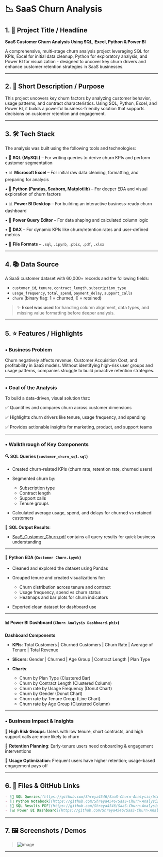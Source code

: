 # 📉 SaaS Churn Analysis

## 1. 🧾 Project Title / Headline

**SaaS Customer Churn Analysis Using SQL, Excel, Python & Power BI**

A comprehensive, multi-stage churn analysis project leveraging SQL for KPIs, Excel for initial data cleanup, Python for exploratory analysis, and Power BI for visualization - designed to uncover key churn drivers and enhance customer retention strategies in SaaS businesses.

---

## 2. 📝 Short Description / Purpose

This project uncovers key churn factors by analyzing customer behavior, usage patterns, and contract characteristics. Using SQL, Python, Excel, and Power BI, it builds a powerful business-friendly solution that supports decisions on customer retention and engagement.

---

## 3. 🛠️ Tech Stack

The analysis was built using the following tools and technologies:<br>

• 🧮 **SQL (MySQL)** – For writing queries to derive churn KPIs and perform customer segmentation

• 📊 **Microsoft Excel** – For initial raw data cleaning, formatting, and preparing for analysis

• 🐍 **Python (Pandas, Seaborn, Matplotlib)** – For deeper EDA and visual exploration of churn factors

• 📊 **Power BI Desktop** – For building an interactive business-ready churn dashboard

• 📂 **Power Query Editor** – For data shaping and calculated column logic

• 🧠 **DAX** – For dynamic KPIs like churn/retention rates and user-defined metrics

• 💾 **File Formats** – `.sql`, `.ipynb`, `.pbix`, `.pdf`, `.xlsx`


---

## 4. 📚 Data Source

A SaaS customer dataset with 60,000+ records and the following fields:

* `customer_id`, `tenure`, `contract_length`, `subscription_type`
* `usage_frequency`, `total_spend`, `payment_delay`, `support_calls`
* `churn` (binary flag: 1 = churned, 0 = retained)

> ✨ **Excel was used** for handling column alignment, data types, and missing value formatting before deeper analysis.

---

## 5. ⭐ Features / Highlights

### • Business Problem

Churn negatively affects revenue, Customer Acquisition Cost, and profitability in SaaS models. Without identifying high-risk user groups and usage patterns, companies struggle to build proactive retention strategies.

---

### • Goal of the Analysis

To build a data-driven, visual solution that:

✅ Quantifies and compares churn across customer dimensions

✅ Highlights churn drivers like tenure, usage frequency, and spending

✅ Provides actionable insights for marketing, product, and support teams


---

### • Walkthrough of Key Components

#### 🔍 SQL Queries (`customer_churn_sql.sql`)

* Created churn-related KPIs (churn rate, retention rate, churned users)
* Segmented churn by:

  * Subscription type
  * Contract length
  * Support calls
  * Tenure groups
* Calculated average usage, spend, and delays for churned vs retained customers

📄 **SQL Output Results**:

* [SaaS\_Customer\_Churn.pdf](https://github.com/your-username/your-repo-name/blob/main/SaaS_Customer_Churn.pdf) contains all query results for quick business understanding

---

#### 🧪 Python EDA (`Customer Churn.ipynb`)

* Cleaned and explored the dataset using Pandas
* Grouped tenure and created visualizations for:

  * Churn distribution across tenure and contract
  * Usage frequency, spend vs churn status
  * Heatmaps and bar plots for churn indicators
* Exported clean dataset for dashboard use

---

#### 📊 Power BI Dashboard (`Churn Analysis Dashboard.pbix`)

**Dashboard Components**

* **KPIs**: Total Customers | Churned Customers | Churn Rate | Average of Tenure | Total Revenue
* **Slicers**: Gender | Churned | Age Group | Contract Length | Plan Type
* **Charts**:

  * Churn by Plan Type (Clustered Bar)
  * Churn by Contract Length (Clustered Column)
  * Churn rate by Usage Frequency (Donut Chart)
  * Churn by Gender (Donut Chart)
  * Churn rate by Tenure Group (Line Chart)
  * Churn rate by Age Group (Clustered Column)

---

### • Business Impact & Insights


🔹 **High Risk Groups**: Users with low tenure, short contracts, and high support calls are more likely to churn

🔹 **Retention Planning**: Early-tenure users need onboarding & engagement interventions

🔹 **Usage Optimization**: Frequent users have higher retention; usage-based engagement pays off


---

## 6. 📂 Files & GitHub Links

```markdown
- [📁 SQL Queries](https://github.com/Shreya4546/SaaS-Churn-Analysis/blob/main/customer_churn_sql.sql)
- [📓 Python Notebook](https://github.com/Shreya4546/SaaS-Churn-Analysis/blob/main/Customer%20Churn.ipynb)
- [📄 SQL Results PDF](https://github.com/Shreya4546/SaaS-Churn-Analysis/blob/main/SaaS_Customer_Churn.pdf)
- [📊 Power BI Dashboard](https://github.com/Shreya4546/SaaS-Churn-Analysis/blob/main/Churn%20Analysis%20Dashboard.pbix)
```

---

## 7. 🖼️ Screenshots / Demos

> ![image](https://github.com/user-attachments/assets/a1279dda-7fba-463b-8e63-cb11134d024e)

---


